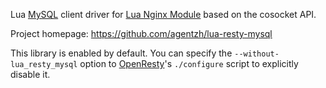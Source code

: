 <!---
    @title         Lua Resty My SQLLibrary
    @creator       Yichun Zhang
    @created       2012-02-29 07:33 GMT
    @modifier      YichunZhang
    @modified      2012-02-29 07:35 GMT
    @changes       3
--->

Lua [MySQL](http://en.wikipedia.org/wiki/MySQL) client driver for [Lua Nginx Module](lua-nginx-module/) based on the cosocket API.

Project homepage: https://github.com/agentzh/lua-resty-mysql

This library is enabled by default. You can specify the `--without-lua_resty_mysql` option to [OpenResty](openresty/)'s `./configure` script to explicitly disable it.
